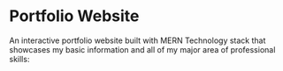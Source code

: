 # Portfolio Website

An interactive portfolio website built with MERN Technology stack that showcases my basic information and all of my major area of professional skills:
